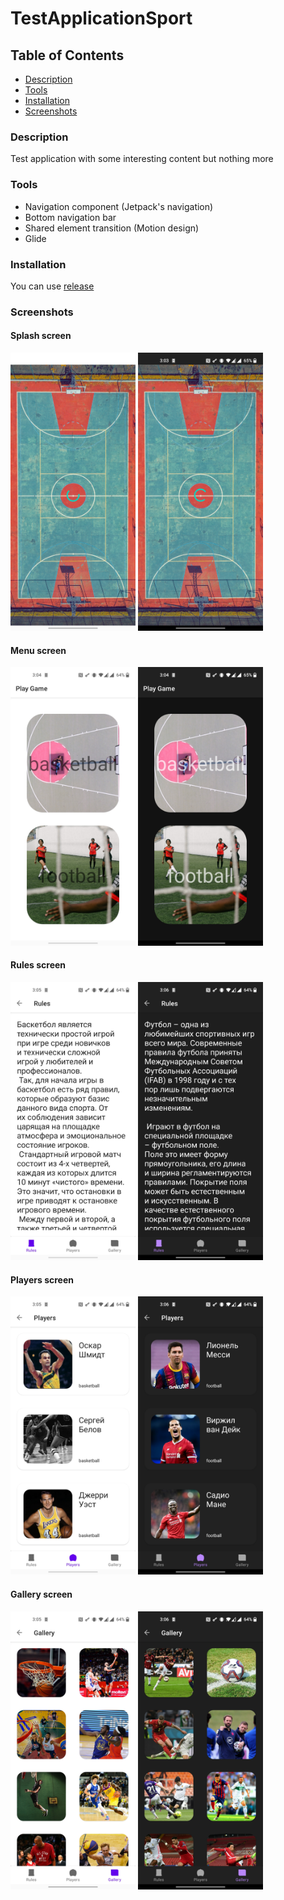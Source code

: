 # TestApplicationSport

## Table of Contents

- [Description](#description)
- [Tools](#tools)
- [Installation](#installation)
- [Screenshots](#screenshots)

### Description

Test application with some interesting content but nothing more 

### Tools

- Navigation component (Jetpack's navigation)
- Bottom navigation bar
- Shared element transition (Motion design)
- Glide

### Installation
You can use [release](https://github.com/Slex93/TestApplicationSport/releases) 

### Screenshots

#### Splash screen
<img src="./Screenshot_20210704-150446.jpg" width="200" > <img src="./Screenshot_20210704-150354.jpg" width="200" >

#### Menu screen
<img src="./Screenshot_20210704-150455.jpg" width="200" > <img src="./Screenshot_20210704-150400.jpg" width="200" >

#### Rules screen
<img src="./Screenshot_20210704-150500.jpg" width="200" > <img src="./Screenshot_20210704-150603.jpg" width="200" >

#### Players screen
<img src="./Screenshot_20210704-150504.jpg" width="200" > <img src="./Screenshot_20210704-150609.jpg" width="200" >

#### Gallery screen
<img src="./Screenshot_20210704-150508.jpg" width="200" > <img src="./Screenshot_20210704-150615.jpg" width="200" >
